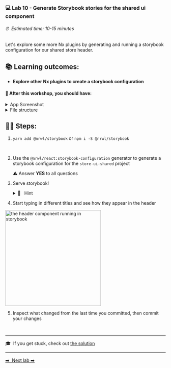 ### 💻 Lab 10 - Generate Storybook stories for the shared ui component

###### ⏰ &nbsp;Estimated time: 10-15 minutes

Let's explore some more Nx plugins by generating and running a storybook configuration for our shared store header.

## 📚 Learning outcomes:

- **Explore other Nx plugins to create a storybook configuration**

#### 📲 After this workshop, you should have:

<details>
  <summary>App Screenshot</summary>
  No change in how the app looks!
</details>

<details>
  <summary>File structure</summary>
  <img src="../assets/lab10_directory-structure.png" height="700" alt="lab10 file structure">
</details>

## 🏋️‍♀️ Steps:

1. `yarn add @nrwl/storybook` or `npm i -S @nrwl/storybook`
<br/>

2. Use the `@nrwl/react:storybook-configuration` generator to generate a storybook configuration for the `store-ui-shared` project

   ⚠️ Answer **YES** to all questions

3. Serve storybook!

   <details>
   <summary>🐳 &nbsp;&nbsp;Hint</summary>

   `nx storybook store-ui-shared`

   </details>

4. Start typing in different titles and see how they appear in the header
<img src="../assets/storybook.gif" width="300" alt="the header component running in storybook">
<br/>

5. Inspect what changed from the last time you committed, then commit your changes
<br/>


---

🎓&nbsp;&nbsp;If you get stuck, check out [the solution](SOLUTION.md)

---

[➡️ &nbsp;Next lab ➡️](../lab11/LAB.md)
